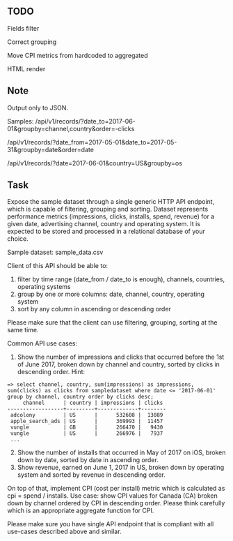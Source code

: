 ## TODO

Fields filter

Correct grouping

Move CPI metrics from hardcoded to aggregated

HTML render


## Note

Output only to JSON.

Samples:
/api/v1/records/?date_to=2017-06-01&groupby=channel,country&order=-clicks

/api/v1/records/?date_from=2017-05-01&date_to=2017-05-31&groupby=date&order=date

/api/v1/records/?date=2017-06-01&country=US&groupby=os


## Task

Expose the sample dataset through a single generic HTTP API endpoint, which is capable of filtering, grouping and sorting. Dataset represents performance metrics (impressions, clicks, installs, spend, revenue) for a given date, advertising channel, country and operating system. It is expected to be stored and processed in a relational database of your choice.

Sample dataset: sample_data.csv

Client of this API should be able to:
1) filter by time range (date_from / date_to is enough), channels, countries, operating systems
2) group by one or more columns: date, channel, country, operating system
2) sort by any column in ascending or descending order

Please make sure that the client can use filtering, grouping, sorting at the same time. 

Common API use cases:
1) Show the number of impressions and clicks that occurred before the 1st of June 2017, broken down by channel and country, sorted by clicks in descending order. Hint:
```
=> select channel, country, sum(impressions) as impressions, sum(clicks) as clicks from sampledataset where date <= '2017-06-01' group by channel, country order by clicks desc;
     channel      | country | impressions | clicks 
------------------+---------+-------------+--------
 adcolony         | US      |      532608 |  13089
 apple_search_ads | US      |      369993 |  11457
 vungle           | GB      |      266470 |   9430
 vungle           | US      |      266976 |   7937
 ...
```
2) Show the number of installs that occurred in May of 2017 on iOS, broken down by date, sorted by date in ascending order.
3) Show revenue, earned on June 1, 2017 in US, broken down by operating system and sorted by revenue in descending order.

On top of that, implement CPI (cost per install) metric which is calculated as cpi = spend / installs. Use case: show CPI values for Canada (CA) broken down by channel ordered by CPI in descending order. Please think carefully which is an appropriate aggregate function for CPI.

Please make sure you have single API endpoint that is compliant with all use-cases described above and similar.

